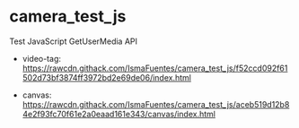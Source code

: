 # camera_test_js

Test JavaScript GetUserMedia API

- video-tag: https://rawcdn.githack.com/IsmaFuentes/camera_test_js/f52ccd092f61502d73bf3874ff3972bd2e69de06/index.html

- canvas: https://rawcdn.githack.com/IsmaFuentes/camera_test_js/aceb519d12b84e2f93fc70f61e2a0eaad161e343/canvas/index.html
